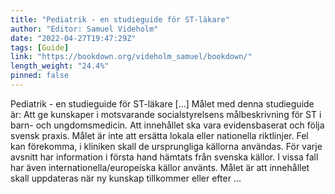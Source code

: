 ```yaml
---
title: "Pediatrik - en studieguide för ST-läkare"
author: "Editor: Samuel Videholm"
date: "2022-04-27T19:47:29Z"
tags: [Guide]
link: "https://bookdown.org/videholm_samuel/bookdown/"
length_weight: "24.4%"
pinned: false
---
```


Pediatrik - en studieguide för ST-läkare [...] Målet med denna studieguide är: Att ge kunskaper i motsvarande socialstyrelsens målbeskrivning för ST i barn- och ungdomsmedicin. Att innehållet ska vara evidensbaserat och följa svensk praxis. Målet är inte att ersätta lokala eller nationella riktlinjer. Fel kan förekomma, i kliniken skall de ursprungliga källorna användas. För varje avsnitt har information i första hand hämtats från svenska källor. I vissa fall har även internationella/europeiska källor använts. Målet är att innehållet skall uppdateras när ny kunskap tillkommer eller efter ...

